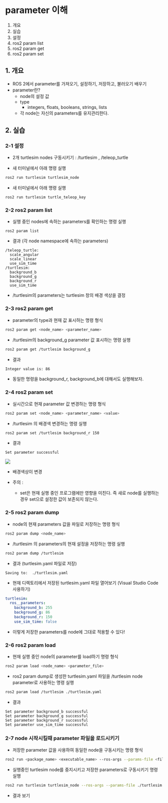 # parameter 이해
1. 개요
2. 실습
  1. 설정
  2. ros2 param list
  3. ros2 param get
  4. ros2 param set
## 1. 개요
* ROS 2에서 parameter를 가져오기, 설정하기, 저장하고, 불러오기 배우기
* parameter란?
  * node의 설정 값
  * type
    * integers, floats, booleans, strings, lists
  * 각 node는 자신의 parameters를 유지관리한다.

## 2. 실습
### 2-1 설정
* 2개 turtlesim nodes 구동시키기 : /turtlesim ,  /teleop_turtle 

* 새 터미널에서 아래 명령 실행
```bash
ros2 run turtlesim turtlesim_node
```

* 새 터미널에서 아래 명령 실행
```bash
ros2 run turtlesim turtle_teleop_key
```

### 2-2 ros2 param list
* 실행 중인 nodes에 속하는 parameters를 확인하는 명령 실행
```
ros2 param list
```

* 결과 (각 node namespace에 속하는 parameters)
```
/teleop_turtle:
  scale_angular
  scale_linear
  use_sim_time
/turtlesim:
  background_b
  background_g
  background_r
  use_sim_time
```
  * /turtlesim의 parameters는 turtlesim 창의 배경 색상을 결정

### 2-3 ros2 param get
* parameter의 type과 현재 값 표시하는 명령 형식
```bash
ros2 param get <node_name> <parameter_name>
```

* /turtlesim의 background_g parameter 값 표시하는 명령 실행
```bash
ros2 param get /turtlesim background_g
```

* 결과
```bash
Integer value is: 86
```

* 동일한 명령을 background_r, background_b에 대해서도 실행해보자.

### 2-4 ros2 param set
* 실시간으로 현재 parameter 값 변경하는 명령 형식
```bash
ros2 param set <node_name> <parameter_name> <value>
```

* /turtlesim 의 배경색 변경하는 명령 실행
```bash
ros2 param set /turtlesim background_r 150
```

* 결과
```
Set parameter successful
```

![](https://docs.ros.org/en/foxy/_images/set.png)
  * 배경색상이 변경

* 주의 :
  * set은 현재 실행 중인 프로그램에만 영향을 미친다. 즉 새로 node를 실행하는 경우 set으로 설정한 값이 보존되지 않는다.

### 2-5 ros2 param dump
* node의 현재 parameters 값을 파일로 저장하는 명령 형식
```bash
ros2 param dump <node_name>
```

* /turtlesim 의 parameters의 현재 설정을 저장하는 명령 실행
```bash
ros2 param dump /turtlesim
```
* 결과 (turtlesim.yaml 파일로 저장)
```
Saving to:  ./turtlesim.yaml
```

* 현재 디렉토리에서 저장된 turtlesim.yaml 파일 열어보기 (Visual Studio Code 사용하기)
```yaml
turtlesim:
  ros__parameters:
    background_b: 255
    background_g: 86
    background_r: 150
    use_sim_time: false
```
* 이렇게 저장한 parameters를 node에 그대로 적용할 수 있다!

### 2-6 ros2 param load
* 현재 실행 중인 node의 parameter를 load하기 명령 형식
```bash
ros2 param load <node_name> <parameter_file>
```

* ros2 param dump로 생성한 turtlesim.yaml 파일을 /turtlesim node parameter로 사용하는 명령 실행
```bash
ros2 param load /turtlesim ./turtlesim.yaml
```

* 결과
```
Set parameter background_b successful
Set parameter background_g successful
Set parameter background_r successful
Set parameter use_sim_time successful
```

### 2-7 node 시작시킬때 parameter 파일을 로드시키기
* 저장한 parameter 값을 사용하여 동일한 node을 구동시키는 명령 형식
```bash
ros2 run <package_name> <executable_name> --ros-args --params-file <file_name>
```

* 실행중인 turtlesim node를 중지시키고 저장한 parameters로 구동시키기 명령 실행
```bash
ros2 run turtlesim turtlesim_node --ros-args --params-file ./turtlesim.yaml
```

* 결과 보기
